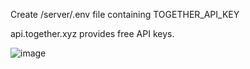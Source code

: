 Create /server/.env file containing TOGETHER_API_KEY

api.together.xyz provides free API keys.

![image](https://github.com/user-attachments/assets/36776d8b-debd-457b-abfe-fcac3f6774b7)
